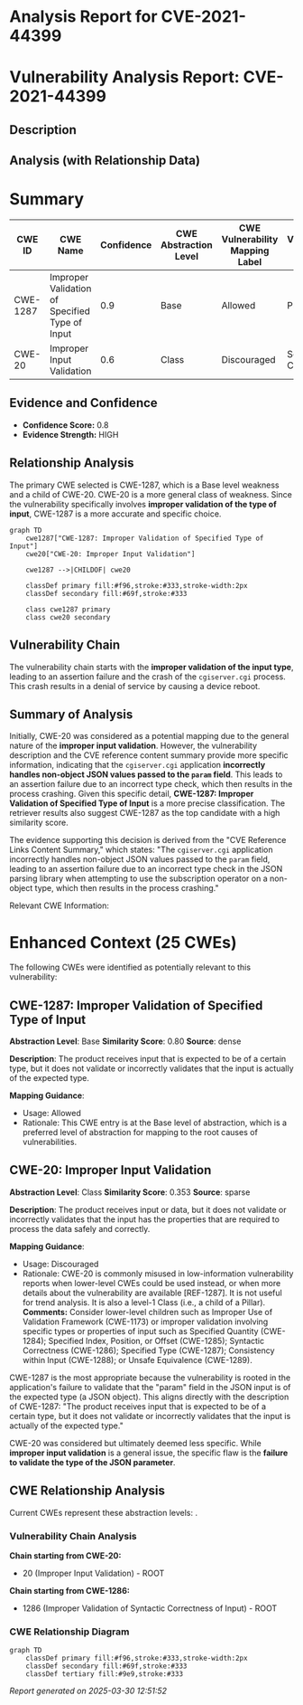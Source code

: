 # Analysis Report for CVE-2021-44399

# Vulnerability Analysis Report: CVE-2021-44399

## Description



## Analysis (with Relationship Data)

# Summary
| CWE ID | CWE Name | Confidence | CWE Abstraction Level | CWE Vulnerability Mapping Label | CWE-Vulnerability Mapping Notes |
|---|---|---|---|---|---|
| CWE-1287 | Improper Validation of Specified Type of Input | 0.9 | Base | Allowed | Primary CWE |
| CWE-20 | Improper Input Validation | 0.6 | Class | Discouraged | Secondary CWE |

## Evidence and Confidence

*   **Confidence Score:** 0.8
*   **Evidence Strength:** HIGH

## Relationship Analysis
The primary CWE selected is CWE-1287, which is a Base level weakness and a child of CWE-20. CWE-20 is a more general class of weakness. Since the vulnerability specifically involves **improper validation of the type of input**, CWE-1287 is a more accurate and specific choice.

```mermaid
graph TD
    cwe1287["CWE-1287: Improper Validation of Specified Type of Input"]
    cwe20["CWE-20: Improper Input Validation"]
    
    cwe1287 -->|CHILDOF| cwe20
    
    classDef primary fill:#f96,stroke:#333,stroke-width:2px
    classDef secondary fill:#69f,stroke:#333
    
    class cwe1287 primary
    class cwe20 secondary
```

## Vulnerability Chain
The vulnerability chain starts with the **improper validation of the input type**, leading to an assertion failure and the crash of the `cgiserver.cgi` process. This crash results in a denial of service by causing a device reboot.

## Summary of Analysis
Initially, CWE-20 was considered as a potential mapping due to the general nature of the **improper input validation**. However, the vulnerability description and the CVE reference content summary provide more specific information, indicating that the `cgiserver.cgi` application **incorrectly handles non-object JSON values passed to the `param` field**. This leads to an assertion failure due to an incorrect type check, which then results in the process crashing. Given this specific detail, **CWE-1287: Improper Validation of Specified Type of Input** is a more precise classification. The retriever results also suggest CWE-1287 as the top candidate with a high similarity score.

The evidence supporting this decision is derived from the "CVE Reference Links Content Summary," which states: "The `cgiserver.cgi` application incorrectly handles non-object JSON values passed to the `param` field, leading to an assertion failure due to an incorrect type check in the JSON parsing library when attempting to use the subscription operator on a non-object type, which then results in the process crashing."

Relevant CWE Information:

# Enhanced Context (25 CWEs)
The following CWEs were identified as potentially relevant to this vulnerability:

## CWE-1287: Improper Validation of Specified Type of Input
**Abstraction Level**: Base
**Similarity Score**: 0.80
**Source**: dense

**Description**:
The product receives input that is expected to be of a certain type, but it does not validate or incorrectly validates that the input is actually of the expected type.

**Mapping Guidance**:
- Usage: Allowed
- Rationale: This CWE entry is at the Base level of abstraction, which is a preferred level of abstraction for mapping to the root causes of vulnerabilities.
## CWE-20: Improper Input Validation
**Abstraction Level**: Class
**Similarity Score**: 0.353
**Source**: sparse

**Description**:
The product receives input or data, but it does
        not validate or incorrectly validates that the input has the
        properties that are required to process the data safely and
        correctly.

**Mapping Guidance**:
- Usage: Discouraged
- Rationale: CWE-20 is commonly misused in low-information vulnerability reports when lower-level CWEs could be used instead, or when more details about the vulnerability are available [REF-1287]. It is not useful for trend analysis. It is also a level-1 Class (i.e., a child of a Pillar).
**Comments:** Consider lower-level children such as Improper Use of Validation Framework (CWE-1173) or improper validation involving specific types or properties of input such as Specified Quantity (CWE-1284); Specified Index, Position, or Offset (CWE-1285); Syntactic Correctness (CWE-1286); Specified Type (CWE-1287); Consistency within Input (CWE-1288); or Unsafe Equivalence (CWE-1289).

CWE-1287 is the most appropriate because the vulnerability is rooted in the application's failure to validate that the "param" field in the JSON input is of the expected type (a JSON object). This aligns directly with the description of CWE-1287: "The product receives input that is expected to be of a certain type, but it does not validate or incorrectly validates that the input is actually of the expected type."

CWE-20 was considered but ultimately deemed less specific. While **improper input validation** is a general issue, the specific flaw is the **failure to validate the type of the JSON parameter**.


## CWE Relationship Analysis

Current CWEs represent these abstraction levels: .


### Vulnerability Chain Analysis

**Chain starting from CWE-20:**
- 20 (Improper Input Validation) - ROOT


**Chain starting from CWE-1286:**
- 1286 (Improper Validation of Syntactic Correctness of Input) - ROOT



### CWE Relationship Diagram

```mermaid
graph TD
    classDef primary fill:#f96,stroke:#333,stroke-width:2px
    classDef secondary fill:#69f,stroke:#333
    classDef tertiary fill:#9e9,stroke:#333
```



*Report generated on 2025-03-30 12:51:52*
